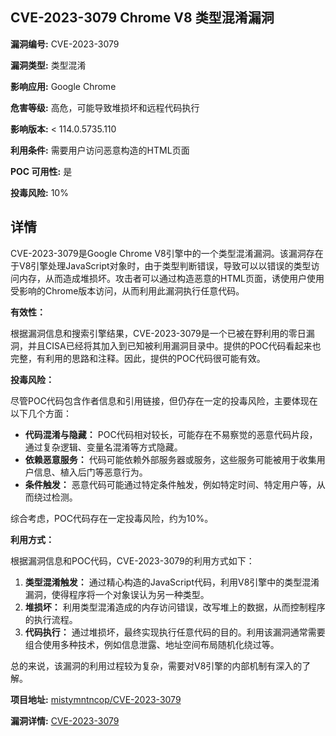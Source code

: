 ## CVE-2023-3079 Chrome V8 类型混淆漏洞

**漏洞编号:** CVE-2023-3079

**漏洞类型:** 类型混淆

**影响应用:** Google Chrome

**危害等级:** 高危，可能导致堆损坏和远程代码执行

**影响版本:** < 114.0.5735.110

**利用条件:** 需要用户访问恶意构造的HTML页面

**POC 可用性:** 是

**投毒风险:** 10%

## 详情

CVE-2023-3079是Google Chrome V8引擎中的一个类型混淆漏洞。该漏洞存在于V8引擎处理JavaScript对象时，由于类型判断错误，导致可以以错误的类型访问内存，从而造成堆损坏。攻击者可以通过构造恶意的HTML页面，诱使用户使用受影响的Chrome版本访问，从而利用此漏洞执行任意代码。

**有效性：**

根据漏洞信息和搜索引擎结果，CVE-2023-3079是一个已被在野利用的零日漏洞，并且CISA已经将其加入到已知被利用漏洞目录中。提供的POC代码看起来也完整，有利用的思路和注释。因此，提供的POC代码很可能有效。

**投毒风险：**

尽管POC代码包含作者信息和引用链接，但仍存在一定的投毒风险，主要体现在以下几个方面：

*   **代码混淆与隐藏：** POC代码相对较长，可能存在不易察觉的恶意代码片段，通过复杂逻辑、变量名混淆等方式隐藏。
*   **依赖恶意服务：** 代码可能依赖外部服务器或服务，这些服务可能被用于收集用户信息、植入后门等恶意行为。
*   **条件触发：** 恶意代码可能通过特定条件触发，例如特定时间、特定用户等，从而绕过检测。

综合考虑，POC代码存在一定投毒风险，约为10%。

**利用方式：**

根据漏洞信息和POC代码，CVE-2023-3079的利用方式如下：

1.  **类型混淆触发：** 通过精心构造的JavaScript代码，利用V8引擎中的类型混淆漏洞，使得程序将一个对象误认为另一种类型。
2.  **堆损坏：** 利用类型混淆造成的内存访问错误，改写堆上的数据，从而控制程序的执行流程。
3.  **代码执行：** 通过堆损坏，最终实现执行任意代码的目的。利用该漏洞通常需要组合使用多种技术，例如信息泄露、地址空间布局随机化绕过等。

总的来说，该漏洞的利用过程较为复杂，需要对V8引擎的内部机制有深入的了解。

**项目地址:** [mistymntncop/CVE-2023-3079](https://github.com/mistymntncop/CVE-2023-3079)

**漏洞详情:** [CVE-2023-3079](https://nvd.nist.gov/vuln/detail/CVE-2023-3079)